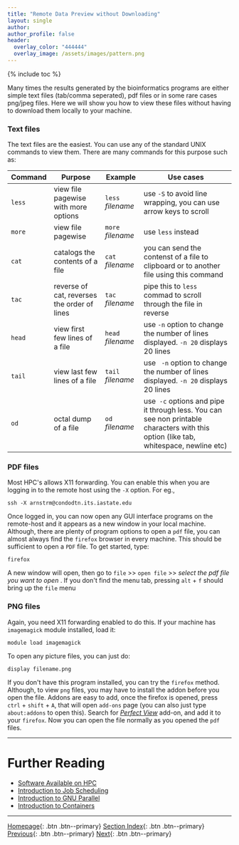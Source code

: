 ```yaml
---
title: "Remote Data Preview without Downloading"
layout: single
author:
author_profile: false
header:
  overlay_color: "444444"
  overlay_image: /assets/images/pattern.png
---
```


{% include toc %}

Many times the results generated by the bioinformatics programs are either simple text files (tab/comma seperated), pdf files or in some rare cases png/jpeg files. Here we will show you how to view these files without having to download them locally to your machine.  

### Text files ###

The text files are the easiest. You can use any of the standard UNIX commands to view them. There are many commands for this purpose such as:

|Command|Purpose|Example|Use cases|
|--|--|--|--|
|```less```|view file pagewise with more options|```less``` _filename_|use ```-S``` to avoid line wrapping, you can use arrow keys to scroll|
|```more```|view file pagewise|```more``` _filename_|use ```less``` instead|
|```cat```|catalogs the contents of a file|```cat``` _filename_|you can send the contenst of a file to clipboard or to another file using this command|
|```tac```|reverse of cat, reverses the order of lines|```tac``` _filename_|pipe this to ```less``` commad to scroll through the file in reverse|
|```head```|view first few lines of a file|```head``` _filename_|use ```-n``` option to change the number of lines displayed. ```-n 20``` displays 20 lines|
|```tail```|view last few lines of a file|```tail``` _filename_|use ``` -n``` option to change the number of lines displayed. ```-n 20``` displays 20 lines|
|```od```|octal dump of a file|```od``` _filename_|use``` -c``` options and pipe it through less. You can see non printable characters with this option (like tab, whitespace, newline etc)|




### PDF files ###

Most HPC's allows X11 forwarding. You can enable this when you are logging in to the remote host using the `-X` option. For eg.,
```
ssh -X arnstrm@condodtn.its.iastate.edu
```
Once logged in, you can now open any GUI interface programs on the remote-host and it appears as a new window in your local machine. Although, there are plenty of program options to open a `pdf` file, you can almost always find the `firefox` browser in every machine. This should be sufficient to open a `PDF` file. To get started, type:
```
firefox
```

A new window will open, then go to ```file``` >> ```open file``` >> _select the pdf file you want to open_ .
If you don't find the menu tab, pressing ```alt``` + ```f``` should bring up the ```file``` menu


### PNG files ###

Again, you need X11 forwarding enabled to do this. If your machine has ```imagemagick``` module installed, load it:

```
module load imagemagick
```
To open any picture files, you can just do:

```
display filename.png
```

If you don't have this program installed, you can try the ```firefox``` method. Although, to view ```png``` files, you may have to install the addon before you open the file. Addons are easy to add, once the firefox is opened, press ```ctrl``` + ```shift``` + ```A```, that will open ```add-ons``` page (you can also just type ```about:addons``` to open this). Search for [_Perfect View_](https://addons.thunderbird.net/en-us/firefox/addon/perfect-view/?src=dp-dl-othersby) add-on, and add it to your ```firefox```. Now you can open the file normally as you opened the ```pdf``` files.



___
# Further Reading
* [Software Available on HPC](../04-SOFTWARE/01-software-available-on-HPC)
* [Introduction to Job Scheduling](../05-JOB-QUEUE/00-introduction-to-job-scheduling)
* [Introduction to GNU Parallel](../06-PARALLEL/01-introduction-to-gnu-parallel)
* [Introduction to Containers](../07-CONTAINERS/00-introduction-to-containers)


___

[Homepage](../../index.md){: .btn  .btn--primary}
[Section Index](../00-DataParsing-LandingPage){: .btn  .btn--primary}
[Previous](02-remote-data-transfer){: .btn  .btn--primary}
[Next](../04-SOFTWARE/01-software-available-on-HPC){: .btn  .btn--primary}
